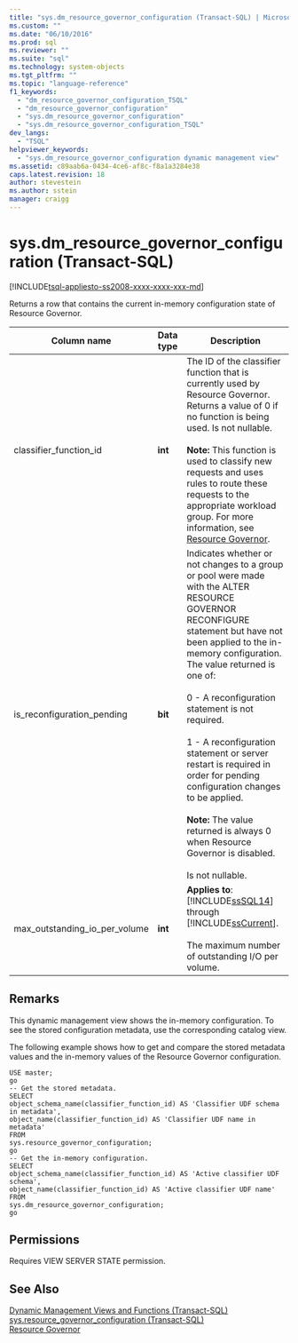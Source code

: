 ```yaml
---
title: "sys.dm_resource_governor_configuration (Transact-SQL) | Microsoft Docs"
ms.custom: ""
ms.date: "06/10/2016"
ms.prod: sql
ms.reviewer: ""
ms.suite: "sql"
ms.technology: system-objects
ms.tgt_pltfrm: ""
ms.topic: "language-reference"
f1_keywords: 
  - "dm_resource_governor_configuration_TSQL"
  - "dm_resource_governor_configuration"
  - "sys.dm_resource_governor_configuration"
  - "sys.dm_resource_governor_configuration_TSQL"
dev_langs: 
  - "TSQL"
helpviewer_keywords: 
  - "sys.dm_resource_governor_configuration dynamic management view"
ms.assetid: c89aab6a-0434-4ce6-af8c-f8a1a3284e38
caps.latest.revision: 18
author: stevestein
ms.author: sstein
manager: craigg
---
```

# sys.dm_resource_governor_configuration (Transact-SQL)
[!INCLUDE[tsql-appliesto-ss2008-xxxx-xxxx-xxx-md](../../includes/tsql-appliesto-ss2008-xxxx-xxxx-xxx-md.md)]

  Returns a row that contains the current in-memory configuration state of Resource Governor.  
  

|Column name|Data type|Description|  
|-----------------|---------------|-----------------|  
|classifier_function_id|**int**|The ID of the classifier function that is currently used by Resource Governor. Returns a value of 0 if no function is being used. Is not nullable.<br /><br /> **Note:** This function is used to classify new requests and uses rules to route these requests to the appropriate workload group. For more information, see [Resource Governor](../../relational-databases/resource-governor/resource-governor.md).|  
|is_reconfiguration_pending|**bit**|Indicates whether or not changes to a group or pool were made with the ALTER RESOURCE GOVERNOR RECONFIGURE statement but have not been applied to the in-memory configuration. The value returned is one of:<br /><br /> 0 - A reconfiguration statement is not required.<br /><br /> 1 - A reconfiguration statement or server restart is required in order for pending configuration changes to be applied.<br /><br /> **Note:** The value returned is always 0 when Resource Governor is disabled.<br /><br /> Is not nullable.|  
|max_outstanding_io_per_volume|**int**|**Applies to**: [!INCLUDE[ssSQL14](../../includes/sssql14-md.md)] through [!INCLUDE[ssCurrent](../../includes/sscurrent-md.md)].<br /><br /> The maximum number of outstanding I/O per volume.|  
  
## Remarks  
 This dynamic management view shows the in-memory configuration. To see the stored configuration metadata, use the corresponding catalog view.  
  
 The following example shows how to get and compare the stored metadata values and the in-memory values of the Resource Governor configuration.  
  
```  
USE master;  
go  
-- Get the stored metadata.  
SELECT   
object_schema_name(classifier_function_id) AS 'Classifier UDF schema in metadata',   
object_name(classifier_function_id) AS 'Classifier UDF name in metadata'  
FROM   
sys.resource_governor_configuration;  
go  
-- Get the in-memory configuration.  
SELECT   
object_schema_name(classifier_function_id) AS 'Active classifier UDF schema',   
object_name(classifier_function_id) AS 'Active classifier UDF name'  
FROM   
sys.dm_resource_governor_configuration;  
go  
```  
  
## Permissions  
 Requires VIEW SERVER STATE permission.  
  
## See Also  
 [Dynamic Management Views and Functions &#40;Transact-SQL&#41;](~/relational-databases/system-dynamic-management-views/system-dynamic-management-views.md)   
 [sys.resource_governor_configuration &#40;Transact-SQL&#41;](../../relational-databases/system-catalog-views/sys-resource-governor-configuration-transact-sql.md)   
 [Resource Governor](../../relational-databases/resource-governor/resource-governor.md)  
  
  

